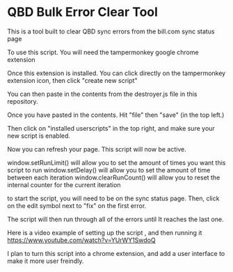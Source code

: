 # QBD Bulk Error Clear Tool

This is a tool built to clear QBD sync errors from the bill.com sync status page

To use this script. You will need the tampermonkey google chrome extension

Once this extension is installed. You can click directly on the tampermonkey extension icon, then click "create new script"

You can then paste in the contents from the destroyer.js file in this repository.

Once you have pasted in the contents. Hit "file" then "save" (in the top left.)

Then click on "installed userscripts" in the top right, and make sure your new script is enabled.

Now you can refresh your page. This script will now be active.

window.setRunLimit() will allow you to set the amount of times you want this script to run
window.setDelay() will allow you to set the amount of time between each iteration
window.clearRunCount() will allow you to reset the internal counter for the current iteration

to start the script, you will need to be on the sync status page. Then, click on the edit symbol next to "fix" on the first error.

The script will then run through all of the errors until It reaches the last one.

Here is a video example of setting up the script , and then running it https://www.youtube.com/watch?v=YUrWY1SwdoQ 

I plan to turn this script into a chrome extension, and add a user interface to make it more user freindly. 